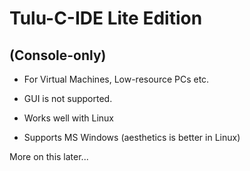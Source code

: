 # Tulu-C-IDE Lite Edition

## (Console-only)

- For Virtual Machines, Low-resource PCs etc.

- GUI is not supported.

- Works well with Linux

- Supports MS Windows (aesthetics is better in Linux)

More on this later...
